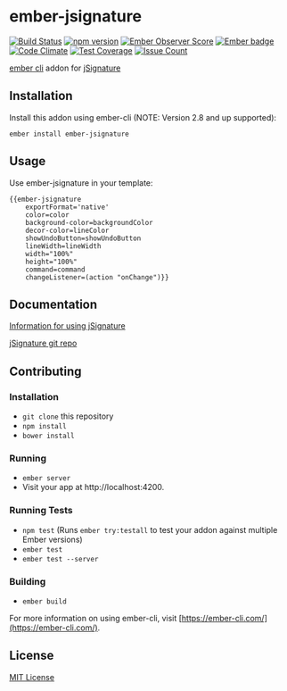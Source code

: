 ember-jsignature
==============================================================================

[![Build Status](https://travis-ci.org/busybusy/ember-jsignature.svg?branch=master)](https://travis-ci.org/busybusy/ember-jsignature)
[![npm version](https://badge.fury.io/js/ember-jsignature.svg)](https://badge.fury.io/js/ember-jsignature)
[![Ember Observer Score](https://emberobserver.com/badges/ember-jsignature.svg)](https://emberobserver.com/addons/ember-jsignature)
[![Ember badge][ember-badge]][embadge]
[![Code Climate](https://codeclimate.com/github/busybusy/ember-jsignature/badges/gpa.svg)](https://codeclimate.com/github/busybusy/ember-jsignature)
[![Test Coverage](https://codeclimate.com/github/busybusy/ember-jsignature/badges/coverage.svg)](https://codeclimate.com/github/busybusy/ember-jsignature/coverage)
[![Issue Count](https://codeclimate.com/github/busybusy/ember-jsignature/badges/issue_count.svg)](https://codeclimate.com/github/busybusy/ember-jsignature)

[ember cli](https://ember-cli.com/) addon for [jSignature](https://willowsystems.github.io/jSignature/#/about/)

Installation
------------------------------------------------------------------------------

Install this addon using ember-cli (NOTE: Version 2.8 and up supported):
```
ember install ember-jsignature
```

Usage
------------------------------------------------------------------------------

Use ember-jsignature in your template:
```
{{ember-jsignature
	exportFormat='native'
	color=color
	background-color=backgroundColor
	decor-color=lineColor
	showUndoButton=showUndoButton
	lineWidth=lineWidth
	width="100%"
	height="100%"
	command=command
	changeListener=(action "onChange")}}
```

Documentation
------------------------------------------------------------------------------

[Information for using jSignature](https://willowsystems.github.io/jSignature/#/about/)

[jSignature git repo](https://github.com/willowsystems/jSignature)

Contributing
------------------------------------------------------------------------------

### Installation

* `git clone` this repository
* `npm install`
* `bower install`

### Running

* `ember server`
* Visit your app at http://localhost:4200.

### Running Tests

* `npm test` (Runs `ember try:testall` to test your addon against multiple Ember versions)
* `ember test`
* `ember test --server`

### Building

* `ember build`

For more information on using ember-cli, visit [https://ember-cli.com/](https://ember-cli.com/).


License
------------------------------------------------------------------------------

[MIT License](https://opensource.org/licenses/mit-license.php)

[embadge]: http://embadge.io/
[ember-badge]: http://embadge.io/v1/badge.svg?start=2.12.1

